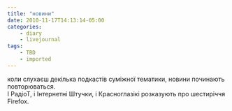 ```yaml
---
title: "новини"
date: 2010-11-17T14:13:14-05:00
categories:
    - diary
    - livejournal
tags:
    - TBD
    - imported
---
```


коли слухаєш декілька подкастів суміжної тематики, новини починають повторюваться.  
І РадіоТ, і Інтернетні Штучки, і Красноглазікі розказують про шестиріччя Firefox.